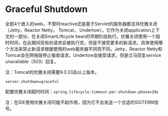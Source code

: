 # Graceful Shutdown

全部4个嵌入的web，不管时reactive还是基于Servlet的服务器都支持优雅关闭（Jetty，Reactor Netty， Tomcat， Undertow）。它作为关闭application上下文的一部分，在关闭SmartLiftcycle bean的早期阶段执行。优雅关闭使用一个超时时间，在此期间现有的请求会被执行完，但是不接受更多的新请求。具体使用哪个方法来禁止新请求根据使用的web服务器不同而不同。Jetty，Reactor Netty和Tomcat会在网络层停止接收请求。Undertow会接受请求，但是立马回复service unavailable（503）回复。

注：Tomcat的优雅关闭需要9.0.33及以上版本。

`server.shutdown=graceful`

配置优雅关闭超时时间：`spring.lifecycle.timeout-per-shutdown-phase=20s`

注：在IDE使用优雅关闭可能不起作用，因为它不会发送一个合适的SIGTERM信号。